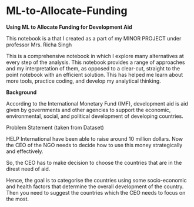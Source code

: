 # ML-to-Allocate-Funding
**Using ML to Allocate Funding for Development Aid**

This notebook is a that I created as a part of my MINOR PROJECT under professor Mrs. Richa Singh

This is a comprehensive notebook in which I explore many alternatives at every step of the analysis. This notebook provides a range of approaches and my interpretation of them, as opposed to a clear-cut, straight to the point notebook with an efficient solution. This has helped me learn about more tools, practice coding, and develop my analytical thinking.

**Background**

According to the International Monetary Fund (IMF), development aid is aid given by governments and other agencies to support the economic, environmental, social, and political development of developing countries.

Problem Statement (taken from Dataset)

HELP International have been able to raise around 10 million dollars. Now the CEO of the NGO needs to decide how to use this money strategically and effectively.

So, the CEO has to make decision to choose the countries that are in the direst need of aid.

Hence, the goal is to categorise the countries using some socio-economic and health factors that determine the overall development of the country. Then you need to suggest the countries which the CEO needs to focus on the most.
